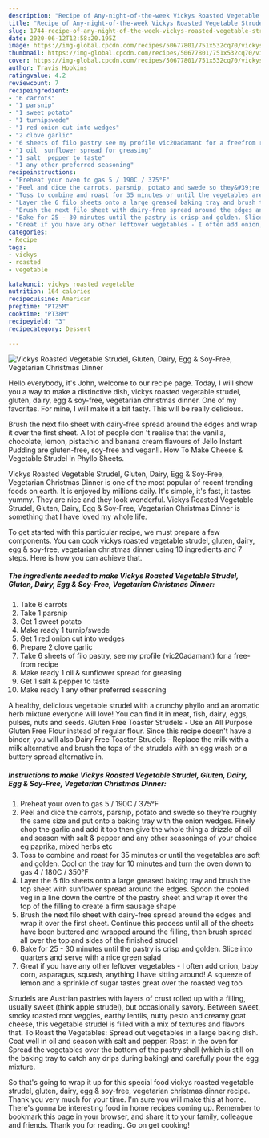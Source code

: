```yaml
---
description: "Recipe of Any-night-of-the-week Vickys Roasted Vegetable Strudel, Gluten, Dairy, Egg &amp;amp; Soy-Free, Vegetarian Christmas Dinner"
title: "Recipe of Any-night-of-the-week Vickys Roasted Vegetable Strudel, Gluten, Dairy, Egg &amp;amp; Soy-Free, Vegetarian Christmas Dinner"
slug: 1744-recipe-of-any-night-of-the-week-vickys-roasted-vegetable-strudel-gluten-dairy-egg-and-amp-soy-free-vegetarian-christmas-dinner
date: 2020-06-12T12:58:20.195Z
image: https://img-global.cpcdn.com/recipes/50677801/751x532cq70/vickys-roasted-vegetable-strudel-gluten-dairy-egg-soy-free-vegetarian-christmas-dinner-recipe-main-photo.jpg
thumbnail: https://img-global.cpcdn.com/recipes/50677801/751x532cq70/vickys-roasted-vegetable-strudel-gluten-dairy-egg-soy-free-vegetarian-christmas-dinner-recipe-main-photo.jpg
cover: https://img-global.cpcdn.com/recipes/50677801/751x532cq70/vickys-roasted-vegetable-strudel-gluten-dairy-egg-soy-free-vegetarian-christmas-dinner-recipe-main-photo.jpg
author: Travis Hopkins
ratingvalue: 4.2
reviewcount: 7
recipeingredient:
- "6 carrots"
- "1 parsnip"
- "1 sweet potato"
- "1 turnipswede"
- "1 red onion cut into wedges"
- "2 clove garlic"
- "6 sheets of filo pastry see my profile vic20adamant for a freefrom recipe"
- "1 oil  sunflower spread for greasing"
- "1 salt  pepper to taste"
- "1 any other preferred seasoning"
recipeinstructions:
- "Preheat your oven to gas 5 / 190C / 375°F"
- "Peel and dice the carrots, parsnip, potato and swede so they&#39;re roughly the same size and put onto a baking tray with the onion wedges. Finely chop the garlic and add it too then give the whole thing a drizzle of oil and season with salt &amp; pepper and any other seasonings of your choice eg paprika, mixed herbs etc"
- "Toss to combine and roast for 35 minutes or until the vegetables are soft and golden. Cool on the tray for 10 minutes and turn the oven down to gas 4 / 180C / 350°F"
- "Layer the 6 filo sheets onto a large greased baking tray and brush the top sheet with sunflower spread around the edges. Spoon the cooled veg in a line down the centre of the pastry sheet and wrap it over the top of the filling to create a firm sausage shape"
- "Brush the next filo sheet with dairy-free spread around the edges and wrap it over the first sheet. Continue this process until all of the sheets have been buttered and wrapped around the filling, then brush spread all over the top and sides of the finished strudel"
- "Bake for 25 - 30 minutes until the pastry is crisp and golden. Slice into quarters and serve with a nice green salad"
- "Great if you have any other leftover vegetables - I often add onion, baby corn, asparagus, squash, anything I have sitting around! A squeeze of lemon and a sprinkle of sugar tastes great over the roasted veg too"
categories:
- Recipe
tags:
- vickys
- roasted
- vegetable

katakunci: vickys roasted vegetable 
nutrition: 164 calories
recipecuisine: American
preptime: "PT25M"
cooktime: "PT38M"
recipeyield: "3"
recipecategory: Dessert

---
```



![Vickys Roasted Vegetable Strudel, Gluten, Dairy, Egg &amp; Soy-Free, Vegetarian Christmas Dinner](https://img-global.cpcdn.com/recipes/50677801/751x532cq70/vickys-roasted-vegetable-strudel-gluten-dairy-egg-soy-free-vegetarian-christmas-dinner-recipe-main-photo.jpg)

Hello everybody, it's John, welcome to our recipe page. Today, I will show you a way to make a distinctive dish, vickys roasted vegetable strudel, gluten, dairy, egg &amp; soy-free, vegetarian christmas dinner. One of my favorites. For mine, I will make it a bit tasty. This will be really delicious.

Brush the next filo sheet with dairy-free spread around the edges and wrap it over the first sheet. A lot of people don &#39;t realise that the vanilla, chocolate, lemon, pistachio and banana cream flavours of Jello Instant Pudding are gluten-free, soy-free and vegan!!. How To Make Cheese &amp; Vegetable Strudel In Phyllo Sheets.

Vickys Roasted Vegetable Strudel, Gluten, Dairy, Egg &amp; Soy-Free, Vegetarian Christmas Dinner is one of the most popular of recent trending foods on earth. It is enjoyed by millions daily. It's simple, it's fast, it tastes yummy. They are nice and they look wonderful. Vickys Roasted Vegetable Strudel, Gluten, Dairy, Egg &amp; Soy-Free, Vegetarian Christmas Dinner is something that I have loved my whole life.


To get started with this particular recipe, we must prepare a few components. You can cook vickys roasted vegetable strudel, gluten, dairy, egg &amp; soy-free, vegetarian christmas dinner using 10 ingredients and 7 steps. Here is how you can achieve that.

<!--inarticleads1-->

##### The ingredients needed to make Vickys Roasted Vegetable Strudel, Gluten, Dairy, Egg &amp; Soy-Free, Vegetarian Christmas Dinner:

1. Take 6 carrots
1. Take 1 parsnip
1. Get 1 sweet potato
1. Make ready 1 turnip/swede
1. Get 1 red onion cut into wedges
1. Prepare 2 clove garlic
1. Take 6 sheets of filo pastry, see my profile (vic20adamant) for a free-from recipe
1. Make ready 1 oil &amp; sunflower spread for greasing
1. Get 1 salt &amp; pepper to taste
1. Make ready 1 any other preferred seasoning


A healthy, delicious vegetable strudel with a crunchy phyllo and an aromatic herb mixture everyone will love! You can find it in meat, fish, dairy, eggs, pulses, nuts and seeds. Gluten Free Toaster Strudels - Use an All Purpose Gluten Free Flour instead of regular flour. Since this recipe doesn&#39;t have a binder, you will also Dairy Free Toaster Strudels - Replace the milk with a milk alternative and brush the tops of the strudels with an egg wash or a buttery spread alternative in. 

<!--inarticleads2-->

##### Instructions to make Vickys Roasted Vegetable Strudel, Gluten, Dairy, Egg &amp; Soy-Free, Vegetarian Christmas Dinner:

1. Preheat your oven to gas 5 / 190C / 375°F
1. Peel and dice the carrots, parsnip, potato and swede so they&#39;re roughly the same size and put onto a baking tray with the onion wedges. Finely chop the garlic and add it too then give the whole thing a drizzle of oil and season with salt &amp; pepper and any other seasonings of your choice eg paprika, mixed herbs etc
1. Toss to combine and roast for 35 minutes or until the vegetables are soft and golden. Cool on the tray for 10 minutes and turn the oven down to gas 4 / 180C / 350°F
1. Layer the 6 filo sheets onto a large greased baking tray and brush the top sheet with sunflower spread around the edges. Spoon the cooled veg in a line down the centre of the pastry sheet and wrap it over the top of the filling to create a firm sausage shape
1. Brush the next filo sheet with dairy-free spread around the edges and wrap it over the first sheet. Continue this process until all of the sheets have been buttered and wrapped around the filling, then brush spread all over the top and sides of the finished strudel
1. Bake for 25 - 30 minutes until the pastry is crisp and golden. Slice into quarters and serve with a nice green salad
1. Great if you have any other leftover vegetables - I often add onion, baby corn, asparagus, squash, anything I have sitting around! A squeeze of lemon and a sprinkle of sugar tastes great over the roasted veg too


Strudels are Austrian pastries with layers of crust rolled up with a filling, usually sweet (think apple strudel), but occasionally savory. Between sweet, smoky roasted root veggies, earthy lentils, nutty pesto and creamy goat cheese, this vegetable strudel is filled with a mix of textures and flavors that. To Roast the Vegetables: Spread out vegetables in a large baking dish. Coat well in oil and season with salt and pepper. Roast in the oven for Spread the vegetables over the bottom of the pastry shell (which is still on the baking tray to catch any drips during baking) and carefully pour the egg mixture. 

So that's going to wrap it up for this special food vickys roasted vegetable strudel, gluten, dairy, egg &amp; soy-free, vegetarian christmas dinner recipe. Thank you very much for your time. I'm sure you will make this at home. There's gonna be interesting food in home recipes coming up. Remember to bookmark this page in your browser, and share it to your family, colleague and friends. Thank you for reading. Go on get cooking!
